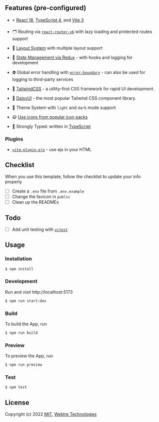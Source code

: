 ## Features (pre-configured)

- ⚡️ [React 18](https://github.com/facebook/react/), [TypeScript 4](https://github.com/microsoft/TypeScript), and [Vite 3](https://github.com/vitejs/vite)

- 🗂 Routing via [`react-router-v6`](https://github.com/remix-run/react-router) with lazy loading and protected routes support

- 📑 [Layout System](./src/layouts) with multiple layout support

- 💮 [State Management via Redux](https://github.com/reduxjs/redux) - with hooks and logging for development

- ⛔ Global error handling with [`error-boundary`](https://github.com/bvaughn/react-error-boundary) - can also be used for logging to third-party services

- 🎨 [TailwindCSS](https://github.com/tailwindlabs/tailwindcss) - a utility-first CSS framework for rapid UI development.

- 🎨 [DaisyUI](https://github.com/saadeghi/daisyui) - the most popular Tailwind CSS component library.

- 📲 Theme System with `light` and `dark` mode support

- 😃 [Use icons from popular icon packs](https://github.com/react-icons/react-icons)

- 🦾 Strongly Typed: written in [TypeScript](https://www.typescriptlang.org/)

### Plugins

- [`vite-plugin-ejs`](https://github.com/trapcodeio/vite-plugin-ejs) - use ejs in your HTML

## Checklist

When you use this template, follow the checklist to update your info properly

- [ ] Create a `.env` file from `.env.example`
- [ ] Change the favicon in `public`
- [ ] Clean up the READMEs

## Todo

- [ ] Add unit testing with [`vitest`](https://github.com/vitest-dev/vitest)

## Usage

### Installation

```bash
$ npm install
```

### Development

Run and visit http://localhost:5173

```bash
$ npm run start:dev
```

### Build

To build the App, run

```bash
$ npm run build
```

### Preview

To preview the App, run

```bash
$ npm run preview
```

### Test

```bash
$ npm test
```

## License

Copyright (c) 2022 <a href="https://github.com/webtretech/restart/blob/master/LICENSE" target="_blank">MIT</a>, <a href="https://github.com/webtretech" target="_blank">Webtre Technologies</a>
